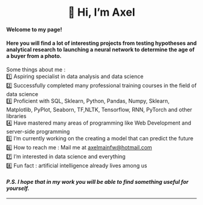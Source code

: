 <div align="center"> <h1>👋 Hi, I’m Axel </div>

#### Welcome to my page!
#### Here you will find a lot of interesting projects from testing hypotheses and analytical research to launching a neural network to determine the age of a buyer from a photo.

Some things about me :<br>
1️⃣ Aspiring specialist in data analysis and data science<br>
2️⃣ Successfully completed many professional training courses in the field of data science <br>
3️⃣ Proficient with SQL, Sklearn, Python, Pandas, Numpy, Sklearn, Matplotlib, PyPlot, Seaborn, TF,NLTK, Tensorflow, RNN, PyTorch and other libraries <br>
4️⃣ Have mastered many areas of programming like Web Development and server-side programming<br>
5️⃣ I’m currently working on the creating a model that can predict the future <br>
6️⃣ How to reach me : Mail me at <a href="axelmainfw@hotmail.com">axelmainfw@hotmail.com</a><br>
7️⃣ I’m interested in data science and everything <br>
8️⃣ Fun fact : artificial intelligence already lives among us<br>
#### <i>P.S. I hope that in my work you will be able to find something useful for yourself.

<hr>
<!---
AxelVas/AxelVas is a ✨ special ✨ repository because its `README.md` (this file) appears on your GitHub profile.
You can click the Preview link to take a look at your changes.
--->
